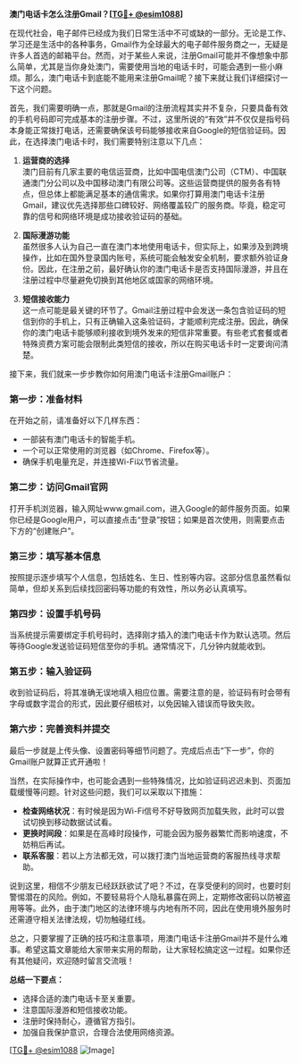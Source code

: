 **澳门电话卡怎么注册Gmail？[[TG💪+ @esim1088](https://t.me/s/esim1088)]**

在现代社会，电子邮件已经成为我们日常生活中不可或缺的一部分。无论是工作、学习还是生活中的各种事务，Gmail作为全球最大的电子邮件服务商之一，无疑是许多人首选的邮箱平台。然而，对于某些人来说，注册Gmail可能并不像想象中那么简单，尤其是当你身处澳门，需要使用当地的电话卡时，可能会遇到一些小麻烦。那么，澳门电话卡到底能不能用来注册Gmail呢？接下来就让我们详细探讨一下这个问题。

首先，我们需要明确一点，那就是Gmail的注册流程其实并不复杂，只要具备有效的手机号码即可完成基本的注册步骤。不过，这里所说的“有效”并不仅仅是指号码本身能正常拨打电话，还需要确保该号码能够接收来自Google的短信验证码。因此，在选择澳门电话卡时，我们需要特别注意以下几点：

1. **运营商的选择**  
   澳门目前有几家主要的电信运营商，比如中国电信澳门公司（CTM）、中国联通澳门分公司以及中国移动澳门有限公司等。这些运营商提供的服务各有特点，但总体上都能满足基本的通信需求。如果你打算用澳门电话卡注册Gmail，建议优先选择那些口碑较好、网络覆盖较广的服务商。毕竟，稳定可靠的信号和网络环境是成功接收验证码的基础。

2. **国际漫游功能**  
   虽然很多人认为自己一直在澳门本地使用电话卡，但实际上，如果涉及到跨境操作，比如在国外登录国内账号，系统可能会触发安全机制，要求额外验证身份。因此，在注册之前，最好确认你的澳门电话卡是否支持国际漫游，并且在注册过程中尽量避免切换到其他地区或国家的网络环境。

3. **短信接收能力**  
   这一点可能是最关键的环节了。Gmail注册过程中会发送一条包含验证码的短信到你的手机上，只有正确输入这条验证码，才能顺利完成注册。因此，确保你的澳门电话卡能够顺利接收到境外发来的短信非常重要。有些老式套餐或者特殊资费方案可能会限制此类短信的接收，所以在购买电话卡时一定要询问清楚。

接下来，我们就来一步步教你如何用澳门电话卡注册Gmail账户：

### 第一步：准备材料  
在开始之前，请准备好以下几样东西：
- 一部装有澳门电话卡的智能手机。
- 一个可以正常使用的浏览器（如Chrome、Firefox等）。
- 确保手机电量充足，并连接Wi-Fi以节省流量。

### 第二步：访问Gmail官网  
打开手机浏览器，输入网址www.gmail.com，进入Google的邮件服务页面。如果你已经是Google用户，可以直接点击“登录”按钮；如果是首次使用，则需要点击下方的“创建账户”。

### 第三步：填写基本信息  
按照提示逐步填写个人信息，包括姓名、生日、性别等内容。这部分信息虽然看似简单，但却关系到后续找回密码等功能的有效性，所以务必认真填写。

### 第四步：设置手机号码  
当系统提示需要绑定手机号码时，选择刚才插入的澳门电话卡作为默认选项。然后等待Google发送验证码短信至你的手机。通常情况下，几分钟内就能收到。

### 第五步：输入验证码  
收到验证码后，将其准确无误地填入相应位置。需要注意的是，验证码有时会带有字母或数字混合的形式，因此要仔细核对，以免因输入错误而导致失败。

### 第六步：完善资料并提交  
最后一步就是上传头像、设置密码等细节问题了。完成后点击“下一步”，你的Gmail账户就算正式开通啦！

当然，在实际操作中，也可能会遇到一些特殊情况，比如验证码迟迟未到、页面加载缓慢等问题。针对这些问题，我们可以采取以下措施：

- **检查网络状况**：有时候是因为Wi-Fi信号不好导致网页加载失败，此时可以尝试切换到移动数据试试看。
- **更换时间段**：如果是在高峰时段操作，可能会因为服务器繁忙而影响速度，不妨稍后再试。
- **联系客服**：若以上方法都无效，可以拨打澳门当地运营商的客服热线寻求帮助。

说到这里，相信不少朋友已经跃跃欲试了吧？不过，在享受便利的同时，也要时刻警惕潜在的风险。例如，不要轻易将个人隐私暴露在网上，定期修改密码以防被盗用等等。此外，由于澳门地区的法律环境与内地有所不同，因此在使用境外服务时还需遵守相关法律法规，切勿触碰红线。

总之，只要掌握了正确的技巧和注意事项，用澳门电话卡注册Gmail并不是什么难事。希望这篇文章能给大家带来实用的帮助，让大家轻松搞定这一过程。如果你还有其他疑问，欢迎随时留言交流哦！  

**总结一下要点：**
- 选择合适的澳门电话卡至关重要。
- 注意国际漫游和短信接收功能。
- 注册时保持耐心，遵循官方指引。
- 加强自我保护意识，合理合法使用网络资源。

[[TG💪+ @esim1088](https://t.me/s/esim1088) ![Image](https://i.postimg.cc/4NQfJmqS/Snipaste-2025-05-13-00-14-12.png)]